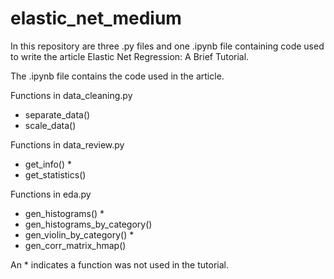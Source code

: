 # elastic_net_medium

In this repository are three .py files and one .ipynb file containing code used to write the article Elastic Net Regression: A Brief Tutorial.

The .ipynb file contains the code used in the article.

Functions in data_cleaning.py
- separate_data()
- scale_data()

Functions in data_review.py
- get_info() *
- get_statistics()

Functions in eda.py
- gen_histograms() *
- gen_histograms_by_category()
- gen_violin_by_category() *
- gen_corr_matrix_hmap()

An * indicates a function was not used in the tutorial. 

